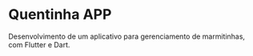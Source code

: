 # Quentinha APP

Desenvolvimento de um aplicativo para gerenciamento de marmitinhas, com Flutter e Dart.
